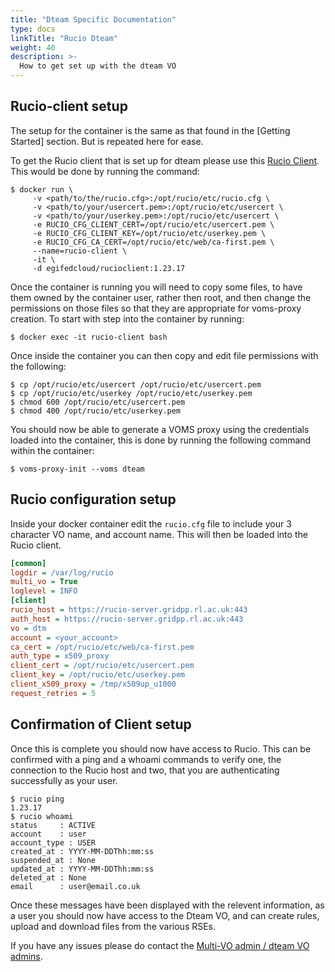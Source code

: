 ```yaml
---
title: "Dteam Specific Documentation"
type: docs
linkTitle: "Rucio Dteam"
weight: 40
description: >-
  How to get set up with the dteam VO
---
```


## Rucio-client setup

The setup for the container is the same as that found in the [Getting Started]
section. But is repeated here for ease.

To get the Rucio client that is set up for dteam please use this
[Rucio Client](https://hub.docker.com/repository/docker/egifedcloud/rucioclient).
This would be done by running the command:

```shell
$ docker run \
     -v <path/to/the/rucio.cfg>:/opt/rucio/etc/rucio.cfg \
     -v <path/to/your/usercert.pem>:/opt/rucio/etc/usercert \
     -v <path/to/your/userkey.pem>:/opt/rucio/etc/usercert \
     -e RUCIO_CFG_CLIENT_CERT=/opt/rucio/etc/usercert.pem \
     -e RUCIO_CFG_CLIENT_KEY=/opt/rucio/etc/userkey.pem \
     -e RUCIO_CFG_CA_CERT=/opt/rucio/etc/web/ca-first.pem \
     --name=rucio-client \
     -it \
     -d egifedcloud/rucioclient:1.23.17
```

Once the container is running you will need to copy some files, to have them
owned by the container user, rather then root, and then change the permissions
on those files so that they are appropriate for voms-proxy creation. To start
with step into the container by running:

```shell
$ docker exec -it rucio-client bash
```

Once inside the container you can then copy and edit file permissions with the
following:

```shell
$ cp /opt/rucio/etc/usercert /opt/rucio/etc/usercert.pem
$ cp /opt/rucio/etc/userkey /opt/rucio/etc/userkey.pem
$ chmod 600 /opt/rucio/etc/usercert.pem
$ chmod 400 /opt/rucio/etc/userkey.pem
```

You should now be able to generate a VOMS proxy using the credentials loaded
into the container, this is done by running the following command within the
container:

```shell
$ voms-proxy-init --voms dteam
```

## Rucio configuration setup

Inside your docker container edit the `rucio.cfg` file to include your 3
character VO name, and account name. This will then be loaded into the Rucio
client.

```ini
[common]
logdir = /var/log/rucio
multi_vo = True
loglevel = INFO
[client]
rucio_host = https://rucio-server.gridpp.rl.ac.uk:443
auth_host = https://rucio-server.gridpp.rl.ac.uk:443
vo = dtm
account = <your_account>
ca_cert = /opt/rucio/etc/web/ca-first.pem
auth_type = x509_proxy
client_cert = /opt/rucio/etc/usercert.pem
client_key = /opt/rucio/etc/userkey.pem
client_x509_proxy = /tmp/x509up_u1000
request_retries = 5
```

## Confirmation of Client setup

Once this is complete you should now have access to Rucio. This can be confirmed
with a ping and a whoami commands to verify one, the connection to the Rucio
host and two, that you are authenticating successfully as your user.

```shell
$ rucio ping
1.23.17
$ rucio whoami
status     : ACTIVE
account    : user
account_type : USER
created_at : YYYY-MM-DDThh:mm:ss
suspended_at : None
updated_at : YYYY-MM-DDThh:mm:ss
deleted_at : None
email      : user@email.co.uk
```

Once these messages have been displayed with the relevent information, as a user
you should now have access to the Dteam VO, and can create rules, upload and
download files from the various RSEs.

If you have any issues please do contact the
[Multi-VO admin / dteam VO admins](mailto:rucio-support@stfc365.onmicrosoft.com).
